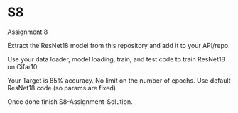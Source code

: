 # S8
Assignment 8

Extract the ResNet18 model from this repository and add it to your API/repo. 


Use your data loader, model loading, train, and test code to train ResNet18 on Cifar10


Your Target is 85% accuracy. No limit on the number of epochs. Use default ResNet18 code (so params are fixed). 


Once done finish S8-Assignment-Solution. 

